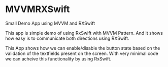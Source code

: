 # MVVMRXSwift
Small Demo App using MVVM and RXSwift

This app is simple demo of using RxSwift with MVVM Pattern. And it shows how easy is to communicate both directions using RXSwift. 

This App shows how we can enable/disable the button state based on the validation of the textfields present on the screen. With very minimal code we can acheive this functionality by using RxSwift.



